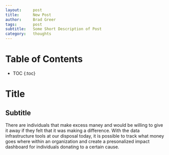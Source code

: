 ```yaml
---
layout:     post
title:      New Post
author:     Brad Greer
tags: 		post
subtitle:  	Some Short Description of Post
category:   thoughts
---
```

<!-- Start Writing Below in Markdown -->

# Table of Contents

* TOC
{:toc}

# Title

## Subtitle

There are individuals that make excess maney and would be willing to give it away if they felt that it was making a difference. With the data infrastructure tools at our disposal today, it is possible to track what money goes where within an organization and create a presonalized impact dashboard for individuals donating to a certain cause.

